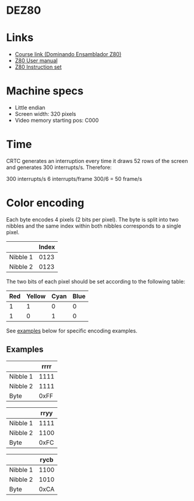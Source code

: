 # DEZ80

# Links

- [Course link (Dominando Ensamblador Z80)][course]
- [Z80 User manual][um]
- [Z80 Instruction set][is]

# Machine specs

- Little endian
- Screen width: 320 pixels
- Video memory starting pos: C000

# Time

CRTC generates an interruption every time it draws 52 rows of the screen and generates 300 interrupts/s. Therefore:

300 interrupts/s
6 interrupts/frame
300/6 = 50 frame/s

# Color encoding

Each byte encodes 4 pixels (2 bits per pixel). The byte is split into two nibbles and the same index within both nibbles corresponds to a single pixel.

|        | Index |
|--------|-------|
|Nibble 1|  0123 |
|Nibble 2|  0123 |

The two bits of each pixel should be set according to the following table:

| Red | Yellow | Cyan | Blue |
|-----|--------|------|------|
|  1  |    1   |   0  |   0  |
|  1  |    0   |   1  |   0  |

See [examples](#examples) below for specific encoding examples.

## Examples

|        |  rrrr |
|--------|-------|
|Nibble 1|  1111 |
|Nibble 2|  1111 |
|Byte    |  0xFF |

|        |  rryy |
|--------|-------|
|Nibble 1|  1111 |
|Nibble 2|  1100 |
|Byte    |  0xFC |

|        |  rycb |
|--------|-------|
|Nibble 1|  1100 |
|Nibble 2|  1010 |
|Byte    |  0xCA |


[course]: https://profesorretroman.com/course/view.php?id=2
[um]: https://www.z80cpu.eu/mirrors/www.z80.info/zip/z80cpu_um.pdf
[is]: https://clrhome.org/table/